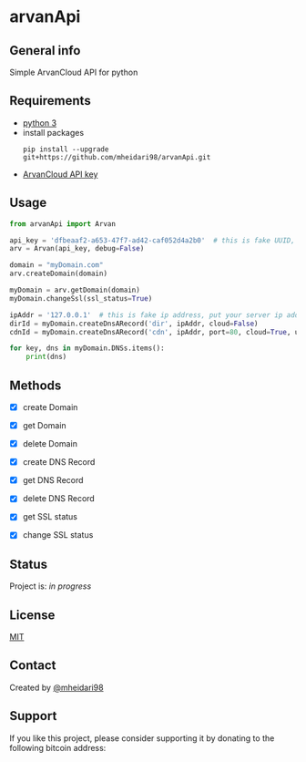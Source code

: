 # arvanApi

## General info
Simple ArvanCloud API for python

## Requirements
- [python 3](https://www.python.org/downloads)
- install packages
  ```console
  pip install --upgrade git+https://github.com/mheidari98/arvanApi.git
  ```
- [ArvanCloud API key](https://panel.arvancloud.ir/profile/api-keys)


## Usage
```python
from arvanApi import Arvan

api_key = 'dfbeaaf2-a653-47f7-ad42-caf052d4a2b0'  # this is fake UUID, put your api key here
arv = Arvan(api_key, debug=False)

domain = "myDomain.com"
arv.createDomain(domain)

myDomain = arv.getDomain(domain)
myDomain.changeSsl(ssl_status=True)

ipAddr = '127.0.0.1'  # this is fake ip address, put your server ip address here
dirId = myDomain.createDnsARecord('dir', ipAddr, cloud=False)
cdnId = myDomain.createDnsARecord('cdn', ipAddr, port=80, cloud=True, upstream_https='http')

for key, dns in myDomain.DNSs.items():
    print(dns)
```

## Methods
- [x] create Domain
- [x] get Domain
- [x] delete Domain
- [x] create DNS Record
- [x] get DNS Record
- [x] delete DNS Record
- [x] get SSL status
- [x] change SSL status


## Status
Project is: _in progress_

## License
[MIT](https://choosealicense.com/licenses/mit)

## Contact
Created by [@mheidari98](https://github.com/mheidari98)

## Support
If you like this project, please consider supporting it by donating to the following bitcoin address:




